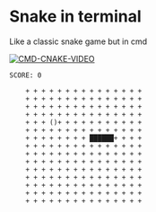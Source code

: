 # Snake in terminal
 Like a classic snake game but in cmd
 
 [![CMD-CNAKE-VIDEO](https://img.youtube.com/vi/oHBSyWo6FBY/0.jpg)](https://www.youtube.com/watch?v=oHBSyWo6FBY)

```
SCORE: 0

    + + + + + + + + + + + + + + +
    + + + + + + + + + + + + + + +
    + + + + + + + + + + + + + + +
    + + + + + + + + + + + + + + +
    + + + ()+ + + + + + + + + + +
    + + + + + + + + + + + + + + +
    + + + + + + + + ██████+ + + +
    + + + + + + + + + + + + + + +
    + + + + + + + + + + + + + + +
    + + + + + + + + + + + + + + +
    + + + + + + + + + + + + + + +
    + + + + + + + + + + + + + + +
    + + + + + + + + + + + + + + +
    + + + + + + + + + + + + + + +
    + + + + + + + + + + + + + + +
    
    
```
